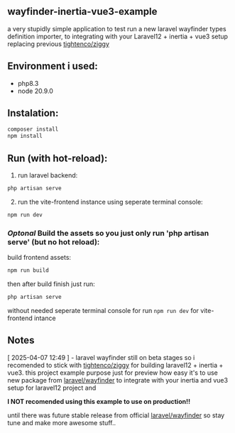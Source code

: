 ## wayfinder-inertia-vue3-example 

a very stupidly simple application to test run a new laravel wayfinder types definition importer, to integrating with your Laravel12 + inertia + vue3 setup replacing previous [tightenco/ziggy](https://github.com/tighten/ziggy)

## Environment i used:

- php8.3 
- node 20.9.0

## Instalation:

```sh
composer install
npm install
```

## Run (with hot-reload):

1. run laravel backend:

```sh
php artisan serve
```
2. run the vite-frontend instance using seperate terminal console:

```sh
npm run dev
```

### *Optonal* Build the assets so you just only run 'php artisan serve' (but no hot reload):  

build frontend assets:

```sh
npm run build
```
then after build finish just run:

```sh
php artisan serve
```
without needed seperate terminal console for run `npm run dev` for vite-frontend intance

## Notes

[ 2025-04-07 12:49 ] - laravel wayfinder still on beta stages so i recomended to stick with [tightenco/ziggy](https://github.com/tighten/ziggy) for building laravel12 + inertia + vue3.
this project example purpose just for preview how easy it's to use new package from [laravel/wayfinder](https://github.com/laravel/wayfinder) to integrate with your inertia and vue3 setup for laravel12 project
and 

**I NOT recomended using this example to use on production!!** 

until there was future stable release from official [laravel/wayfinder](https://github.com/laravel/wayfinder) so stay tune and make more awesome stuff.. 
